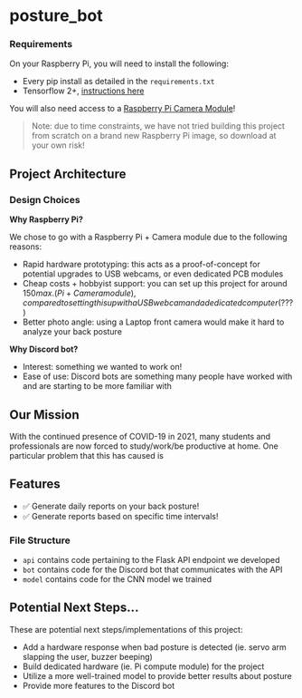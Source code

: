 # posture_bot

### Requirements
On your Raspberry Pi, you will need to install the following:
- Every pip install as detailed in the `requirements.txt`
- Tensorflow 2+, [instructions here](https://www.youtube.com/watch?v=GNRg2P8Vqqs)

You will also need access to a [Raspberry Pi Camera Module](https://projects.raspberrypi.org/en/projects/getting-started-with-picamera)!

> Note: due to time constraints, we have not tried building this project from scratch on a brand new Raspberry Pi image, so download at your own risk!

## Project Architecture

### Design Choices

**Why Raspberry Pi?**

We chose to go with a Raspberry Pi + Camera module due to the following reasons:
- Rapid hardware prototyping: this acts as a proof-of-concept for potential upgrades to USB webcams, or even dedicated PCB modules
- Cheap costs + hobbyist support: you can set up this project for around $150 max. (Pi + Camera module), compared to setting this up with a USB webcam and a dedicated computer ($???)
- Better photo angle: using a Laptop front camera would make it hard to analyze your back posture

**Why Discord bot?**

- Interest: something we wanted to work on!
- Ease of use: Discord bots are something many people have worked with and are starting to be more familiar with

## Our Mission
With the continued presence of COVID-19 in 2021, many students and professionals are now forced to study/work/be productive at home. One particular problem that this has caused is  

## Features
- ✅ Generate daily reports on your back posture!
- ✅ Generate reports based on specific time intervals!

### File Structure
- `api` contains code pertaining to the Flask API endpoint we developed
- `bot` contains code for the Discord bot that communicates with the API
- `model` contains code for the CNN model we trained

## Potential Next Steps...
These are potential next steps/implementations of this project:
- Add a hardware response when bad posture is detected (ie. servo arm slapping the user, buzzer beeping)
- Build dedicated hardware (ie. Pi compute module) for the project
- Utilize a more well-trained model to provide better results about posture
- Provide more features to the Discord bot